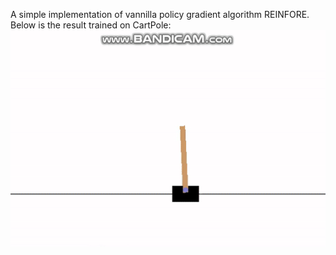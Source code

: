 A simple implementation of vannilla policy gradient algorithm REINFORE.  
Below is the result trained on CartPole:  
![best](cartpole.gif) <br/>
